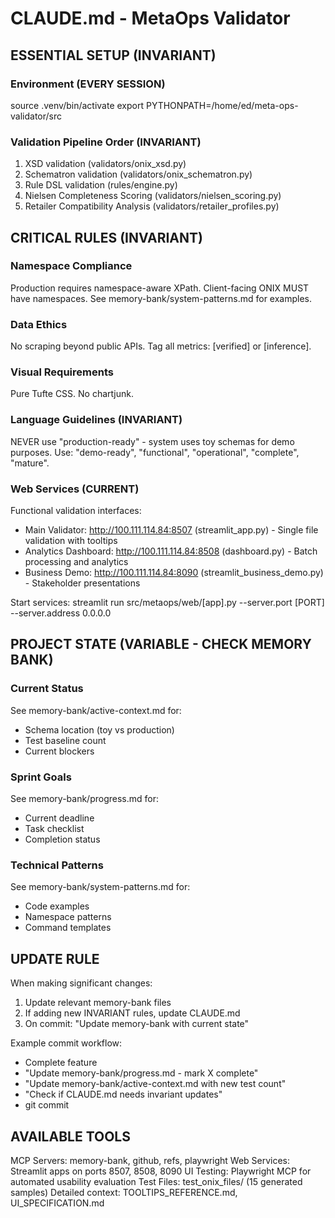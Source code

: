 # CLAUDE.md - MetaOps Validator

## ESSENTIAL SETUP (INVARIANT)

### Environment (EVERY SESSION)
source .venv/bin/activate
export PYTHONPATH=/home/ed/meta-ops-validator/src

### Validation Pipeline Order (INVARIANT)
1. XSD validation (validators/onix_xsd.py)
2. Schematron validation (validators/onix_schematron.py)  
3. Rule DSL validation (rules/engine.py)
4. Nielsen Completeness Scoring (validators/nielsen_scoring.py)
5. Retailer Compatibility Analysis (validators/retailer_profiles.py)

## CRITICAL RULES (INVARIANT)

### Namespace Compliance
Production requires namespace-aware XPath.
Client-facing ONIX MUST have namespaces.
See memory-bank/system-patterns.md for examples.

### Data Ethics
No scraping beyond public APIs.
Tag all metrics: [verified] or [inference].

### Visual Requirements  
Pure Tufte CSS. No chartjunk.

### Language Guidelines (INVARIANT)
NEVER use "production-ready" - system uses toy schemas for demo purposes.
Use: "demo-ready", "functional", "operational", "complete", "mature".

### Web Services (CURRENT)
Functional validation interfaces:
- Main Validator: http://100.111.114.84:8507 (streamlit_app.py) - Single file validation with tooltips
- Analytics Dashboard: http://100.111.114.84:8508 (dashboard.py) - Batch processing and analytics
- Business Demo: http://100.111.114.84:8090 (streamlit_business_demo.py) - Stakeholder presentations

Start services: streamlit run src/metaops/web/[app].py --server.port [PORT] --server.address 0.0.0.0

## PROJECT STATE (VARIABLE - CHECK MEMORY BANK)

### Current Status
See memory-bank/active-context.md for:
- Schema location (toy vs production)
- Test baseline count
- Current blockers

### Sprint Goals
See memory-bank/progress.md for:
- Current deadline
- Task checklist
- Completion status

### Technical Patterns
See memory-bank/system-patterns.md for:
- Code examples
- Namespace patterns
- Command templates

## UPDATE RULE

When making significant changes:
1. Update relevant memory-bank files
2. If adding new INVARIANT rules, update CLAUDE.md
3. On commit: "Update memory-bank with current state"

Example commit workflow:
- Complete feature
- "Update memory-bank/progress.md - mark X complete"
- "Update memory-bank/active-context.md with new test count"
- "Check if CLAUDE.md needs invariant updates"
- git commit

## AVAILABLE TOOLS

MCP Servers: memory-bank, github, refs, playwright
Web Services: Streamlit apps on ports 8507, 8508, 8090
UI Testing: Playwright MCP for automated usability evaluation
Test Files: test_onix_files/ (15 generated samples)
Detailed context: TOOLTIPS_REFERENCE.md, UI_SPECIFICATION.md
